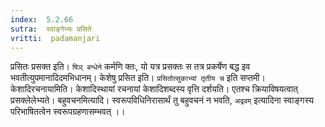 ```yaml
---
index:  5.2.66
sutra:  स्वाङ्गेभ्यः प्रसिते
vritti:  padamanjari
---
```


प्रसितः प्रसक्त इति। `षिञ् बन्धेने` कर्मणि क्तः, यो यत्र प्रसक्तः स तत्र प्रकर्षेण बद्ध इव भवतीत्युपमानादिदमभिधानम्। केशेषु प्रसित इति। `प्रसितोत्सुकाभ्यां तृतीय च` इति सप्तमी। केशादिरचनायामिति। केशादिस्थायां रचनायां केशादिशब्दस्य वृत्ति दर्शयति। एतश्च क्रियाविषयत्वात् प्रसक्लेलेभ्यते।
बहुवचनमित्यादि। स्वरूपविधिनिरासार्थं तु बहुवचनं न भवति, `अद्रवम्` इत्यादिना स्वाङ्गस्य परिभाषितत्वेन स्वरूपग्रहणासम्भवत् ।।  
 
 
